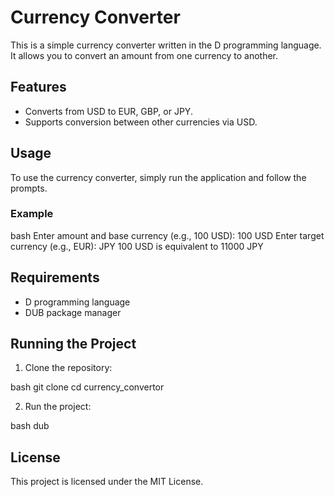 
# Currency Converter

This is a simple currency converter written in the D programming language. It allows you to convert an amount from one currency to another.

## Features

- Converts from USD to EUR, GBP, or JPY.
- Supports conversion between other currencies via USD.

## Usage

To use the currency converter, simply run the application and follow the prompts.

### Example

bash
Enter amount and base currency (e.g., 100 USD): 100 USD
Enter target currency (e.g., EUR): JPY
100 USD is equivalent to 11000 JPY


## Requirements

- D programming language
- DUB package manager

## Running the Project

1. Clone the repository:

bash
git clone <repository-url>
cd currency_convertor


2. Run the project:

bash
dub


## License

This project is licensed under the MIT License.

